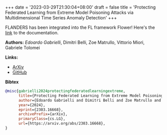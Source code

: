 +++
date = '2023-03-29T21:30:04+08:00'
draft = false
title = 'Protecting Federated Learning from Extreme Model Poisoning Attacks via Multidimensional Time Series Anomaly Detection'
+++

FLANDERS has been integrated into the FL framework Flower! Here's the [link](https://flower.ai/docs/baselines/flanders.html) to the documentation.

**Authors:** *Edoardo Gabrielli*, Dimitri Belli, Zoe Matrullo, Vittorio Miori, Gabriele Tolomei

**Links:**
- [ArXiv](https://arxiv.org/abs/2303.16668)
- [GitHub](https://github.com/adap/flower/tree/main/baselines/flanders)

**Bibtex**
```bibtex
@misc{gabrielli2024protectingfederatedlearningextreme,
      title={Protecting Federated Learning from Extreme Model Poisoning Attacks via Multidimensional Time Series Anomaly Detection}, 
      author={Edoardo Gabrielli and Dimitri Belli and Zoe Matrullo and Vittorio Miori and Gabriele Tolomei},
      year={2024},
      eprint={2303.16668},
      archivePrefix={arXiv},
      primaryClass={cs.LG},
      url={https://arxiv.org/abs/2303.16668}, 
}
```